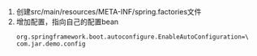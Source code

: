 1. 创建src/main/resources/META-INF/spring.factories文件
2. 增加配置，指向自己的配置bean  
    ```
    org.springframework.boot.autoconfigure.EnableAutoConfiguration=\
    com.jar.demo.config
    ```